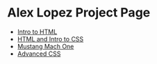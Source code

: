 # Alex Lopez Project Page 
<ul>
    <li><a href="intro_to_html/index.html" target="_blank">Intro to HTML</a></li>
    <li><a href="HTML5_intro_to_css/index.html" target="_blank">HTML and Intro to CSS</a></li>
    <li><a href="Mustang_Mach_One_Project/index.html" target="_blank">Mustang Mach One</a></li>
    <li><a href="adv_css/index.html" target="_blank"> Advanced CSS</a></li>
</ul>
